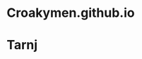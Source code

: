 # Croakymen.github.io
<html lang="en">
  <head>
    <meta charset="utf-8">
    <title>Tarnj</title>
    <meta name="description" content="Tarnj">
    <meta name="author" content="Tarnj">
    <link rel="stylesheet" href="css/styles.css?v=1.0">
  </head>
  <body>
    <h1>Tarnj</h1>
    <script src="js/scripts.js"></script>
  </body>
</html>